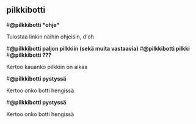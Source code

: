 ## pilkkibotti
#**@pilkkibotti \*ohje\***

Tulostaa linkin näihin ohjeisin, d'oh


#**@pilkkibotti paljon pilkkiin (sekä muita vastaavia)**
#**@pilkkibotti pilkki**
#**@pilkkibotti ???**

Kertoo kauanko pilkkiin on aikaa


#**@pilkkibotti pystyssä**

Kertoo onko botti hengissä


#**@pilkkibotti pystyssä**

Kertoo onko botti hengissä
